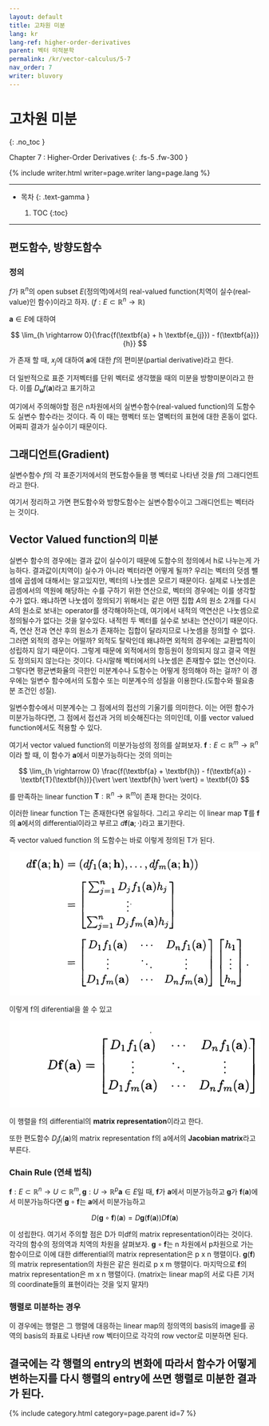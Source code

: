 ```yaml
---
layout: default
title: 고차원 미분
lang: kr
lang-ref: higher-order-derivatives
parent: 벡터 미적분학
permalink: /kr/vector-calculus/5-7
nav_order: 7
writer: bluvory
---
```


# 고차원 미분
{: .no_toc }


Chapter 7 : Higher-Order Derivatives
{: .fs-5 .fw-300 }


{% include writer.html writer=page.writer lang=page.lang %}

---

- 목차
    {: .text-gamma }

    1. TOC
    {:toc}

---

## 편도함수, 방향도함수

### 정의

$f$가 $\mathbb{R}^{n}$의 open subset $E$(정의역)에서의 real-valued function(치역이 실수(real-value)인 함수)이라고 하자. ($f : E \subset \mathbb{R}^{n} \rightarrow \mathbb{R}$)

$\textbf{a} \in E$에 대하여 

$$
\lim_{h \rightarrow 0}{\frac{f(\textbf{a} + h \textbf{e_{j}}) - f(\textbf{a})}{h}}
$$

가 존재 할 때, $x_j$에 대하여 $\textbf{a}$에 대한 $f$의 편미분(partial derivative)라고 한다.

더 일반적으로 표준 기저벡터를 단위 벡터로 생각했을 때의 미분을 방향미분이라고 한다. 이를 $D_{\textbf{u}}f(\textbf{a})$라고 표기하고

여기에서 주의해야할 점은 n차원에서의 실변수함수(real-valued function)의 도함수도 실변수 함수라는 것이다. 즉 이 때는 행벡터 또는 열벡터의 표현에 대한 혼동이 없다. 어짜피 결과가 실수이기 때문이다.

## 그래디언트(Gradient)

실변수함수 $f$의 각 표준기저에서의 편도함수들을 행 벡터로 나타낸 것을 $f$의 그래디언트라고 한다.

여기서 정리하고 가면 편도함수와 방향도함수는 실변수함수이고 그래디언트는 벡터라는 것이다.

## Vector Valued function의 미분

실변수 함수의 경우에는 결과 값이 실수이기 때문에 도함수의 정의에서 h로 나누는게 가능하다. 결과값이(치역이) 실수가 아니라 벡터라면 어떻게 될까? 우리는 벡터의 덧셈 뺄셈에 곱셈에 대해서는 알고있지만, 벡터의 나눗셈은 모르기 때문이다. 실제로 나눗셈은 곱셈에서의 역원에 해당하는 수를 구하기 위한 연산으로, 벡터의 경우에는 이를 생각할수가 없다. 왜냐하면 나눗셈이 정의되기 위해서는 같은 어떤 집합 $A$의 원소 2개를 다시 $A$의 원소로 보내는 operator를 생각해야하는데, 여기에서 내적의 역연산은 나눗셈으로 정의될수가 없다는 것을 알수있다. 내적읜 두 벡터를 실수로 보내는 연산이기 때문이다. 즉, 연산 전과 연산 후의 원소가 존재하는 집합이 달라지므로 나눗셈을 정의할 수 없다. 그러면 외적의 경우는 어떨까? 외적도 탈락인데 왜냐하면 외적의 경우에는 교환법칙이 성립하지 않기 때문이다. 그렇게 때문에 외적에서의 항등원이 정의되지 않고 결국 역원도 정의되지 않는다는 것이다. 다시말해 벡터에서의 나눗셈은 존재할수 없는 연산이다. 그렇다면 평균변화율의 극한인 미분계수나 도함수는 어떻게 정의해야 하는 걸까? 이 경우에는 일변수 함수에서의 도함수 또는 미분계수의 성질을 이용한다.(도함수와 필요충분 조건인 성질).

일변수함수에서 미분계수는 그 점에서의 접선의 기울기를 의미한다. 이는 어떤 함수가 미분가능하다면, 그 점에서 접선과 거의 비슷해진다는 의미인데, 이를 vector valued function에서도 적용할 수 있다.

여기서 vector valued function의 미분가능성의 정의를 살펴보자. $\textbf{f} : E\subset\mathbb{R}^m \rightarrow \mathbb{R}^{n}$ 이라 할 때, 이 함수가 $\textbf{a}$에서 미분가능하다는 것의 의미는 

$$
\lim_{h \rightarrow 0} \frac{f(\textbf{a} + \textbf{h}) - f(\textbf{a}) - \textbf{T}(\textbf{h})}{\vert \vert \textbf{h} \vert \vert} = \textbf{0}
$$

를 만족하는 linear function $\textbf{T} : \mathbb{R}^{n} \rightarrow \mathbb{R}^{m}$이 존재 한다는 것이다.

이러한 linear function  T는 존재한다면 유일하다. 그리고 우리는 이 linear map $\textbf{T}$를 $\textbf{f}$의 $\textbf{a}$에서의 differential이라고 부르고 $d\textbf{f}(\textbf{a}; \cdot)$라고 표기한다.

즉 vector valued function 의 도함수는 바로 이렇게 정의된 T가 된다.

![img1](docs/kr/5.vector-calculus/img/df.png)

이렇게 f의 diferential을 쓸 수 있고 

![img2](docs/kr/5.vector-calculus/img/df_repr_mat.png)

이 행렬을 f의 differential의 **matrix representation**이라고 한다.

또한 편도함수 $D_{j}f_{i}(\textbf{a})$의 matrix representation f의 a에서의 **Jacobian matrix**라고 부른다.

### Chain Rule (연쇄 법칙)

$\textbf{f} : E \subset \mathbb{R}^{n}\rightarrow U \subset \mathbb{R}^{m}, \textbf{g} : U \rightarrow \mathbb{R}^{p} \textbf{a} \in E$일 때,  $\textbf{f}$가 $\textbf{a}$에서 미분가능하고 $\textbf{g}$가 $\textbf{f}(\textbf{a})$에서 미분가능하다면 $\textbf{g} \circ \textbf{f}$는 $\textbf{a}$에서 미분가능하고

$$
D(\textbf{g} \circ \textbf{f})(\textbf{a}) = D \textbf{g}(\textbf{f}(\textbf{a}))D\textbf{f}(\textbf{a})
$$

이 성립한다. 여기서 주의할 점은 D가 미df의 matrix representation이라는 것이다. 각각의 함수의 정의역과 치역의 차원을 살펴보자. $\textbf{g} \circ \textbf{f}$는 n 차원에서 p차원으로 가는 함수이므로 이에 대한 differential의 matrix representation은 p x n 행렬이다. $\textbf{g}(\textbf{f})$의 matrix representation의 차원은 같은 원리로 p x m 행렬이다. 마지막으로 $\textbf{f}$의 matrix representation은 m x n 행렬이다. (matrix는 linear map의 서로 다른 기저의 coordinate들의 표현이라는 것을 잊지 말자!)

### 행렬로 미분하는 경우

이 경우에는 행렬은 그 행렬에 대응하는 linear map의 정의역의 basis의 image를 공역의 basis의 좌표로 나타낸 row 벡터이므로 각각의 row vector로 미분하면 된다.

결국에는 각 행렬의 entry의 변화에 따라서 함수가 어떻게 변하는지를 다시 행렬의 entry에 쓰면 행렬로 미분한 결과가 된다.
---

{% include category.html category=page.parent id=7 %}
